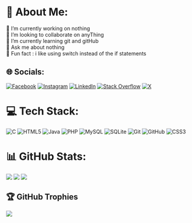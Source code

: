 # 💫 About Me:
🌱 I’m currently working on nothing<br>🌱 I’m looking to collaborate on anyThing<br>🌱 I’m currently learning git and gitHub<br>🌱 Ask me about nothing<br>🌱 Fun fact : i like using switch instead of the if statements


## 🌐 Socials:
[![Facebook](https://img.shields.io/badge/Facebook-%231877F2.svg?logo=Facebook&logoColor=white)](https://facebook.com/TERMEDELO) [![Instagram](https://img.shields.io/badge/Instagram-%23E4405F.svg?logo=Instagram&logoColor=white)](https://instagram.com/eng_wiki4) [![LinkedIn](https://img.shields.io/badge/LinkedIn-%230077B5.svg?logo=linkedin&logoColor=white)](https://www.linkedin.com/in/ahmad-ismail-musleh) [![Stack Overflow](https://img.shields.io/badge/-Stackoverflow-FE7A16?logo=stack-overflow&logoColor=white)](https://stackoverflow.com/users/20064630) [![X](https://img.shields.io/badge/X-black.svg?logo=X&logoColor=white)](https://x.com/A7mad_isma3il) 

# 💻 Tech Stack:
![C](https://img.shields.io/badge/c-%2300599C.svg?style=for-the-badge&logo=c&logoColor=white) ![HTML5](https://img.shields.io/badge/html5-%23E34F26.svg?style=for-the-badge&logo=html5&logoColor=white) ![Java](https://img.shields.io/badge/java-%23ED8B00.svg?style=for-the-badge&logo=openjdk&logoColor=white) ![PHP](https://img.shields.io/badge/php-%23777BB4.svg?style=for-the-badge&logo=php&logoColor=white) ![MySQL](https://img.shields.io/badge/mysql-4479A1.svg?style=for-the-badge&logo=mysql&logoColor=white) ![SQLite](https://img.shields.io/badge/sqlite-%2307405e.svg?style=for-the-badge&logo=sqlite&logoColor=white) ![Git](https://img.shields.io/badge/git-%23F05033.svg?style=for-the-badge&logo=git&logoColor=white) ![GitHub](https://img.shields.io/badge/github-%23121011.svg?style=for-the-badge&logo=github&logoColor=white) ![CSS3](https://img.shields.io/badge/css3-%231572B6.svg?style=for-the-badge&logo=css3&logoColor=white)
# 📊 GitHub Stats:
![](https://github-readme-stats.vercel.app/api?username=Termedelo&theme=tokyonight&hide_border=false&include_all_commits=true&count_private=false)
![](https://github-readme-streak-stats.herokuapp.com/?user=Termedelo&theme=tokyonight&hide_border=false)
![](https://github-readme-stats.vercel.app/api/top-langs/?username=Termedelo&theme=tokyonight&hide_border=false&include_all_commits=true&count_private=false&layout=compact)

## 🏆 GitHub Trophies
![](https://github-profile-trophy.vercel.app/?username=Termedelo&theme=tokyonight&no-frame=true&no-bg=false&margin-w=4)

<!-- Proudly created with GPRM ( https://gprm.itsvg.in ) -->
